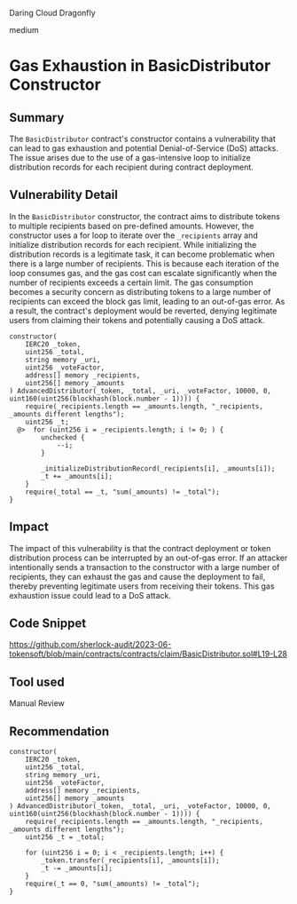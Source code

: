 Daring Cloud Dragonfly

medium

# Gas Exhaustion in BasicDistributor Constructor

## Summary
The `BasicDistributor` contract's constructor contains a vulnerability that can lead to gas exhaustion and potential Denial-of-Service (DoS) attacks. The issue arises due to the use of a gas-intensive loop to initialize distribution records for each recipient during contract deployment.
## Vulnerability Detail
In the `BasicDistributor` constructor, the contract aims to distribute tokens to multiple recipients based on pre-defined amounts. However, the constructor uses a for loop to iterate over the `_recipients` array and initialize distribution records for each recipient. While initializing the distribution records is a legitimate task, it can become problematic when there is a large number of recipients. This is because each iteration of the loop consumes gas, and the gas cost can escalate significantly when the number of recipients exceeds a certain limit.
The gas consumption becomes a security concern as distributing tokens to a large number of recipients can exceed the block gas limit, leading to an out-of-gas error. As a result, the contract's deployment would be reverted, denying legitimate users from claiming their tokens and potentially causing a DoS attack.
```solidity
constructor(
    IERC20 _token,
    uint256 _total,
    string memory _uri,
    uint256 _voteFactor,
    address[] memory _recipients,
    uint256[] memory _amounts
) AdvancedDistributor(_token, _total, _uri, _voteFactor, 10000, 0, uint160(uint256(blockhash(block.number - 1)))) {
    require(_recipients.length == _amounts.length, "_recipients, _amounts different lengths");
    uint256 _t;
  @>  for (uint256 i = _recipients.length; i != 0; ) {
        unchecked {
            --i;
        }

        _initializeDistributionRecord(_recipients[i], _amounts[i]);
        _t += _amounts[i];
    }
    require(_total == _t, "sum(_amounts) != _total");
}

```
## Impact
The impact of this vulnerability is that the contract deployment or token distribution process can be interrupted by an out-of-gas error. If an attacker intentionally sends a transaction to the constructor with a large number of recipients, they can exhaust the gas and cause the deployment to fail, thereby preventing legitimate users from receiving their tokens. This gas exhaustion issue could lead to a DoS attack.
## Code Snippet
https://github.com/sherlock-audit/2023-06-tokensoft/blob/main/contracts/contracts/claim/BasicDistributor.sol#L19-L28
## Tool used

Manual Review

## Recommendation

```solidity
constructor(
    IERC20 _token,
    uint256 _total,
    string memory _uri,
    uint256 _voteFactor,
    address[] memory _recipients,
    uint256[] memory _amounts
) AdvancedDistributor(_token, _total, _uri, _voteFactor, 10000, 0, uint160(uint256(blockhash(block.number - 1)))) {
    require(_recipients.length == _amounts.length, "_recipients, _amounts different lengths");
    uint256 _t = _total;
    
    for (uint256 i = 0; i < _recipients.length; i++) {
        _token.transfer(_recipients[i], _amounts[i]);
        _t -= _amounts[i];
    }
    require(_t == 0, "sum(_amounts) != _total");
}
```